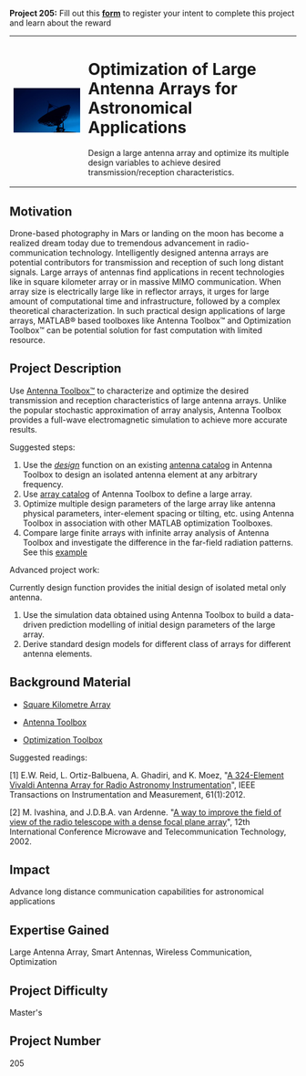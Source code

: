 **Project 205:** Fill out this <strong>[form](https://forms.office.com/Pages/ResponsePage.aspx?id=ETrdmUhDaESb3eUHKx3B5lOTzSa_A6lPqq2LJKzvpM5UMTBZRkc4UTRETjFERVRDWllQRE40OUFSQS4u)</strong> to  register your intent to complete this project and learn about the reward

<table>
<td><img src="/images/space-systems-communications.jpg"  width=500 /></td>
<td><p><h1>Optimization of Large Antenna Arrays for Astronomical Applications</h1></p>
<p> Design a large antenna array and optimize its multiple design variables to achieve desired transmission/reception characteristics.  </p>
</table>

## Motivation

Drone-based photography in Mars or landing on the moon has become a realized dream today due to tremendous advancement in radio-communication technology. Intelligently designed antenna arrays are potential contributors for transmission and reception of such long distant signals. Large arrays of antennas find applications in recent technologies like in square kilometer array or in massive MIMO communication. When array size is electrically large like in reflector arrays, it urges for large amount of computational time and infrastructure, followed by a complex theoretical characterization. In such practical design applications of large arrays, MATLAB® based toolboxes like Antenna Toolbox™ and Optimization Toolbox™ can be potential solution for fast computation with limited resource. 

## Project Description

Use [Antenna Toolbox™](https://www.mathworks.com/products/antenna.html) to characterize and optimize the desired transmission and reception characteristics of large antenna arrays. Unlike the popular stochastic approximation of array analysis, Antenna Toolbox provides a full-wave electromagnetic simulation to achieve more accurate results. 

Suggested steps:
1. Use the [*design*](https://www.mathworks.com/help/antenna/ref/design.html) function on an existing [antenna catalog]( https://www.mathworks.com/help/antenna/antenna-catalog.html) in Antenna Toolbox to design an isolated antenna element at any arbitrary frequency. 
2. Use [array catalog]( https://www.mathworks.com/help/antenna/array-catalog.html) of Antenna Toolbox to define a large array. 
3. Optimize multiple design parameters of the large array like antenna physical parameters, inter-element spacing or tilting, etc. using Antenna Toolbox in association with other MATLAB optimization Toolboxes. 
4. Compare large finite arrays with infinite array analysis of Antenna Toolbox and investigate the difference in the far-field radiation patterns. See this [example](https://www.mathworks.com/help/antenna/ug/modeling-mutual-coupling-in-large-arrays-using-infinite-array-analysis.html?searchHighlight=infinite%20array&amp;s_tid=srchtitle) 

Advanced project work: 

Currently design function provides the initial design of isolated metal only antenna. 
1. Use the simulation data obtained using Antenna Toolbox to build a data-driven prediction modelling of initial design parameters of the large array.
2. Derive standard design models for different class of arrays for different antenna elements. 

## Background Material

- [Square Kilometre Array](https://www.skatelescope.org/the-ska-project/)

- [Antenna Toolbox](https://www.mathworks.com/help/antenna/)

- [Optimization Toolbox](https://www.mathworks.com/products/optimization.html)

Suggested readings:

[1] E.W. Reid, L. Ortiz-Balbuena, A. Ghadiri, and K. Moez, "[A 324-Element Vivaldi Antenna Array for Radio Astronomy Instrumentation](https://doi.org/10.1109/TIM.2011.2159414)", IEEE Transactions on Instrumentation and Measurement, 61(1):2012.

[2] M. Ivashina, and J.D.B.A. van Ardenne. "[A way to improve the field of view of the radio telescope with a dense focal plane array](https://doi.org/10.1109/CRMICO.2002.1137238)", 12th International Conference Microwave and Telecommunication Technology, 2002. 


## Impact

Advance long distance communication capabilities for astronomical applications  

## Expertise Gained 

Large Antenna Array, Smart Antennas, Wireless Communication, Optimization

## Project Difficulty

Master's

## Project Number

205